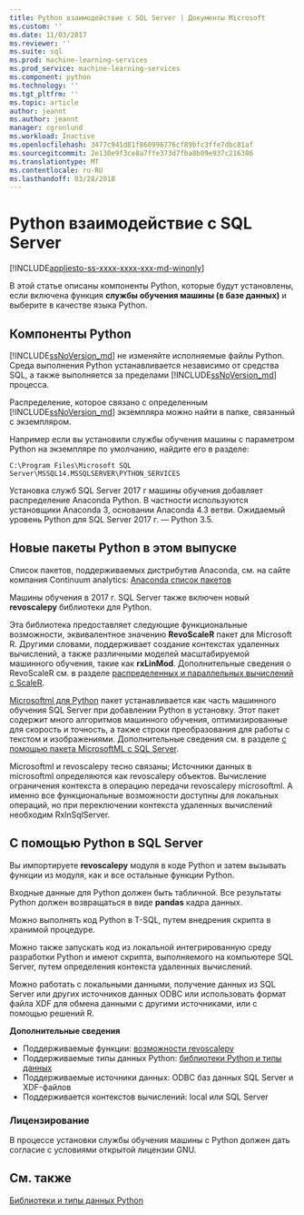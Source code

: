 ```yaml
---
title: Python взаимодействие с SQL Server | Документы Microsoft
ms.custom: ''
ms.date: 11/03/2017
ms.reviewer: ''
ms.suite: sql
ms.prod: machine-learning-services
ms.prod_service: machine-learning-services
ms.component: python
ms.technology: ''
ms.tgt_pltfrm: ''
ms.topic: article
author: jeannt
ms.author: jeannt
manager: cgronlund
ms.workload: Inactive
ms.openlocfilehash: 3477c941d81f860996776cf89bfc3ffe7dbc81af
ms.sourcegitcommit: 2e130e9f3ce8a7ffe373d7fba8b09e937c216386
ms.translationtype: MT
ms.contentlocale: ru-RU
ms.lasthandoff: 03/28/2018
---
```

# <a name="python-interoperability-with-sql-server"></a>Python взаимодействие с SQL Server
[!INCLUDE[appliesto-ss-xxxx-xxxx-xxx-md-winonly](../../includes/appliesto-ss-xxxx-xxxx-xxx-md-winonly.md)]

В этой статье описаны компоненты Python, которые будут установлены, если включена функция **службы обучения машины (в базе данных)** и выберите в качестве языка Python.

## <a name="python-components"></a>Компоненты Python

[!INCLUDE[ssNoVersion_md](../../includes/ssnoversion-md.md)] не изменяйте исполняемые файлы Python. Среда выполнения Python устанавливается независимо от средства SQL, а также выполняется за пределами [!INCLUDE[ssNoVersion_md](../../includes/ssnoversion-md.md)] процесса.

Распределение, которое связано с определенным [!INCLUDE[ssNoVersion_md](../../includes/ssnoversion-md.md)] экземпляра можно найти в папке, связанный с экземпляром.

Например если вы установили службы обучения машины с параметром Python на экземпляре по умолчанию, найдите его в разделе:

`C:\Program Files\Microsoft SQL Server\MSSQL14.MSSQLSERVER\PYTHON_SERVICES`

Установка служб SQL Server 2017 г машины обучения добавляет распределение Anaconda Python. В частности используются установщики Anaconda 3, основании Anaconda 4.3 ветви. Ожидаемый уровень Python для SQL Server 2017 г. — Python 3.5.

## <a name="new-python-packages-in-this-release"></a>Новые пакеты Python в этом выпуске

Список пакетов, поддерживаемых дистрибутив Anaconda, см. на сайте компания Continuum analytics: [Anaconda список пакетов](https://docs.continuum.io/anaconda/pkg-docs)

Машины обучения в 2017 г. SQL Server также включен новый **revoscalepy** библиотеки для Python.

Эта библиотека предоставляет следующие функциональные возможности, эквивалентное значению **RevoScaleR** пакет для Microsoft R. Другими словами, поддерживает создание контекстах удаленных вычислений, а также различными моделей масштабируемой машинного обучения, такие как **rxLinMod**. Дополнительные сведения о RevoScaleR см. в разделе [распределенных и параллельных вычислений с ScaleR](https://msdn.microsoft.com/microsoft-r/scaler-distributed-computing).

[Microsoftml для Python](https://docs.microsoft.com/machine-learning-server/python-reference/microsoftml/microsoftml-package) пакет устанавливается как часть машинного обучения SQL Server при добавлении Python в установку. Этот пакет содержит много алгоритмов машинного обучения, оптимизированные для скорость и точность, а также строки преобразования для работы с текстом и изображениями. Дополнительные сведения см. в разделе [с помощью пакета MicrosoftML с SQL Server](https://docs.microsoft.com/sql/advanced-analytics/using-the-microsoftml-package).

Microsoftml и revoscalepy тесно связаны; Источники данных в microsoftml определяются как revoscalepy объектов. Вычисление ограничения контекста в операцию передачи revoscalepy microsoftml. А именно все функциональные возможности доступны для локальных операций, но при переключении контекста удаленных вычислений необходим RxInSqlServer.

## <a name="using-python-in-sql-server"></a>С помощью Python в SQL Server

Вы импортируете **revoscalepy** модуля в коде Python и затем вызывать функции из модуля, как и все остальные функции Python.

Входные данные для Python должен быть табличной. Все результаты Python должен возвращаться в виде **pandas** кадра данных.

Можно выполнять код Python в T-SQL, путем внедрения скрипта в хранимой процедуре.

Можно также запускать код из локальной интегрированную среду разработки Python и имеют скрипта, выполняемого на компьютере SQL Server, путем определения контекста удаленных вычислений.

Можно работать с локальными данными, получение данных из SQL Server или других источников данных ODBC или использовать формат файла XDF для обмена данными с другими источниками, или с помощью решений R.

**Дополнительные сведения**

+ Поддерживаемые функции: [возможности revoscalepy](what-is-revoscalepy.md) 
+ Поддерживаемые типы данных Python: [библиотеки Python и типы данных](python-libraries-and-data-types.md)
+ Поддерживаемые источники данных: ODBC баз данных SQL Server и XDF-файлов
+ Поддерживается контекстов вычислений: local или SQL Server

### <a name="licensing"></a>Лицензирование

В процессе установки службы обучения машины с Python должен дать согласие с условиями открытой лицензии GNU.

## <a name="see-also"></a>См. также

[Библиотеки и типы данных Python](python-libraries-and-data-types.md)

